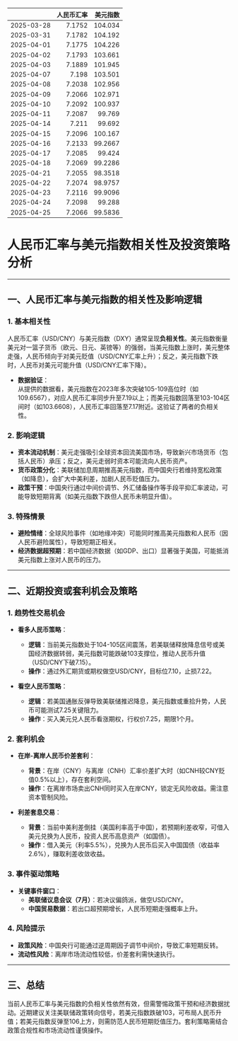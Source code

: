 |            |   人民币汇率 |   美元指数 |
|:-----------|-------------:|-----------:|
| 2025-03-28 |       7.1752 |   104.034  |
| 2025-03-31 |       7.1782 |   104.192  |
| 2025-04-01 |       7.1775 |   104.226  |
| 2025-04-02 |       7.1793 |   103.661  |
| 2025-04-03 |       7.1889 |   101.945  |
| 2025-04-07 |       7.198  |   103.501  |
| 2025-04-08 |       7.2038 |   102.956  |
| 2025-04-09 |       7.2066 |   102.971  |
| 2025-04-10 |       7.2092 |   100.937  |
| 2025-04-11 |       7.2087 |    99.769  |
| 2025-04-14 |       7.211  |    99.692  |
| 2025-04-15 |       7.2096 |   100.167  |
| 2025-04-16 |       7.2133 |    99.2667 |
| 2025-04-17 |       7.2085 |    99.424  |
| 2025-04-18 |       7.2069 |    99.2286 |
| 2025-04-21 |       7.2055 |    98.3518 |
| 2025-04-22 |       7.2074 |    98.9757 |
| 2025-04-23 |       7.2116 |    99.9096 |
| 2025-04-24 |       7.2098 |    99.288  |
| 2025-04-25 |       7.2066 |    99.5836 |![图](shibor.png)



# 人民币汇率与美元指数相关性及投资策略分析

---

## 一、人民币汇率与美元指数的相关性及影响逻辑

### 1. **基本相关性**  
人民币汇率（USD/CNY）与美元指数（DXY）通常呈现**负相关性**。美元指数衡量美元对一篮子货币（欧元、日元、英镑等）的强弱，当美元指数上涨时，美元整体走强，人民币倾向于对美元贬值（USD/CNY汇率上升）；反之，美元指数下跌时，人民币对美元可能升值（USD/CNY汇率下降）。  

- **数据验证**：  
  从提供的数据看，美元指数在2023年多次突破105-109高位时（如109.6567），对应人民币汇率同步升至7.19以上；而美元指数回落至103-104区间时（如103.6608），人民币汇率回落至7.17附近。这验证了两者的负相关性。

### 2. **影响逻辑**  
- **资本流动机制**：美元走强吸引全球资本回流美国市场，导致新兴市场货币（包括人民币）承压；反之，美元走弱时资本可能流向人民币资产。  
- **货币政策分化**：美联储加息周期推高美元指数，而中国央行若维持宽松政策（如降息），会扩大中美利差，加剧人民币贬值压力。  
- **政策干预**：中国央行通过中间价调节、外汇储备操作等手段平抑汇率波动，可能导致短期背离（如美元指数下跌但人民币未明显升值）。  

### 3. **特殊情景**  
- **避险情绪**：全球风险事件（如地缘冲突）可能同时推高美元指数和人民币（因人民币避险属性），导致短期正相关。  
- **经济数据超预期**：若中国经济数据（如GDP、出口）显著强于美国，可能抵消美元指数上涨对人民币的压力。  

---

## 二、近期投资或套利机会及策略

### 1. **趋势性交易机会**  
- **看多人民币策略**：  
  - **逻辑**：当前美元指数处于104-105区间震荡，若美联储释放降息信号或美国经济数据转弱，美元指数可能跌破103支撑位，推动人民币升值（USD/CNY下破7.15）。  
  - **操作**：通过外汇期货或期权做空USD/CNY，目标位7.10，止损7.22。  

- **看空人民币策略**：  
  - **逻辑**：若美国通胀反弹导致美联储推迟降息，美元指数或重拾升势，人民币可能测试7.25关键阻力。  
  - **操作**：买入美元兑人民币看涨期权，行权价7.25，期限1个月。  

### 2. **套利机会**  
- **在岸-离岸人民币价差套利**：  
  - **背景**：在岸（CNY）与离岸（CNH）汇率价差扩大时（如CNH较CNY贬值0.5%以上），存在套利空间。  
  - **操作**：在离岸市场卖出CNH同时买入在岸CNY，锁定无风险收益。需注意资本管制风险。  

- **利差套息交易**：  
  - **背景**：当前中美利差倒挂（美国利率高于中国），若预期利差收窄，可借入美元兑换为人民币，投资人民币高息资产（如国债）。  
  - **操作**：借入美元（利率5.5%），兑换为人民币后买入中国国债（收益率2.6%），赚取利差收敛收益。  

### 3. **事件驱动策略**  
- **关键事件窗口**：  
  - **美联储议息会议（7月）**：若决议偏鸽派，做空USD/CNY。  
  - **中国贸易数据**：若出口超预期增长，人民币短期走强概率上升。  

### 4. **风险提示**  
- **政策风险**：中国央行可能通过逆周期因子调节中间价，导致汇率短期反转。  
- **流动性风险**：离岸市场流动性较低，价差套利需快速执行。  

---

## 三、总结  
当前人民币汇率与美元指数的负相关性依然有效，但需警惕政策干预和经济数据扰动。近期建议关注美联储政策转向信号，若美元指数跌破103，可布局人民币升值；若美元指数反弹至106上方，则需防范人民币短期贬值压力。套利策略需结合政策合规性和市场流动性谨慎操作。